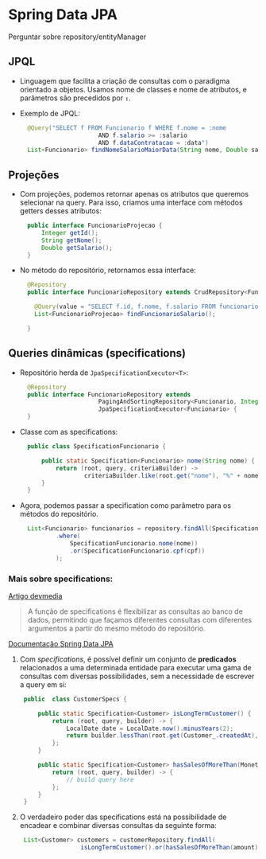 # Spring Data JPA

Perguntar sobre repository/entityManager

## JPQL

* Linguagem que facilita a criação de consultas com o paradigma orientado a objetos. Usamos nome de classes e nome de atributos, e parâmetros são precedidos por **`:`**.
* Exemplo de JPQL:

  ```java
    @Query("SELECT f FROM Funcionario f WHERE f.nome = :nome 
                        AND f.salario >= :salario 
                        AND f.dataContratacao = :data")  
    List<Funcionario> findNomeSalarioMaiorData(String nome, Double salario, LocalDate data);
  ```

## Projeções

* Com projeções, podemos retornar apenas os atributos que queremos selecionar na query. Para isso, criamos uma interface com métodos getters desses atributos:

  ```java
    public interface FuncionarioProjecao {  
        Integer getId();  
        String getNome();  
        Double getSalario();  
    }
  ```

* No método do repositório, retornamos essa interface:

  ```java
    @Repository  
    public interface FuncionarioRepository extends CrudRepository<Funcionario, Integer> {  

      @Query(value = "SELECT f.id, f.nome, f.salario FROM funcionarios f", nativeQuery = true)  
      List<FuncionarioProjecao> findFuncionarioSalario();   

    }
  ```

## Queries dinâmicas \(specifications\)

* Repositório herda de `JpaSpecificationExecutor<T>`:

  ```java
    @Repository  
    public interface FuncionarioRepository extends 
                        PagingAndSortingRepository<Funcionario, Integer>,  
                        JpaSpecificationExecutor<Funcionario> {
    }
  ```

* Classe com as specifications:

  ```java
    public class SpecificationFuncionario {  

        public static Specification<Funcionario> nome(String nome) {  
            return (root, query, criteriaBuilder) ->  
                    criteriaBuilder.like(root.get("nome"), "%" + nome + "%");  
        }  
    }
  ```

* Agora, podemos passar a specification como parâmetro para os métodos do repositório.

  ```java
    List<Funcionario> funcionarios = repository.findAll(Specification
            .where(
                SpecificationFuncionario.nome(nome))
                .or(SpecificationFuncionario.cpf(cpf))
            );
  ```

### Mais sobre specifications:

[Artigo devmedia](https://www.devmedia.com.br/spring-data-e-o-padrao-specification-simplifique-a-construcao-e-o-reuso-de-consultas/38103)

> A função de specifications é flexibilizar as consultas ao banco de dados, permitindo que façamos diferentes consultas com diferentes argumentos a partir do mesmo método do repositório.

[Documentação Spring Data JPA](https://docs.spring.io/spring-data/jpa/docs/2.4.5/reference/html/#specifications)

1. Com _specifications_, é possível definir um conjunto de **predicados** relacionados a uma determinada entidade para executar uma gama de consultas com diversas possibilidades, sem a necessidade de escrever a query em si:

   ```java
    public  class CustomerSpecs { 

        public static Specification<Customer> isLongTermCustomer() { 
            return (root, query, builder) -> { 
                LocalDate date = LocalDate.now().minusYears(2); 
                return builder.lessThan(root.get(Customer_.createdAt), date); 
            }; 
        } 

        public static Specification<Customer> hasSalesOfMoreThan(MonetaryAmount value) { 
            return (root, query, builder) -> { 
                // build query here 
            }; 
        } 
    }
   ```

2. O verdadeiro poder das specifications está na possibilidade de encadear e combinar diversas consultas da seguinte forma:

   ```java
    List<Customer> customers = customerRepository.findAll(                  
                    isLongTermCustomer().or(hasSalesOfMoreThan(amount)));
   ```

